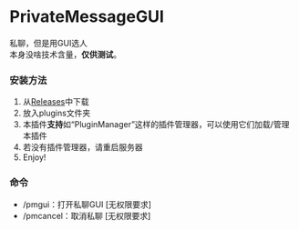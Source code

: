 # PrivateMessageGUI
私聊，但是用GUI选人  
本身没啥技术含量，**仅供测试**。

### 安装方法
1. 从[Releases](https://github.com/CJYKK/PrivateMessageGUI/releases)中下载
2. 放入plugins文件夹
3. 本插件**支持**如“PluginManager”这样的插件管理器，可以使用它们加载/管理本插件
4. 若没有插件管理器，请重启服务器
5. Enjoy!

### 命令
- /pmgui：打开私聊GUI [无权限要求]
- /pmcancel：取消私聊 [无权限要求]
